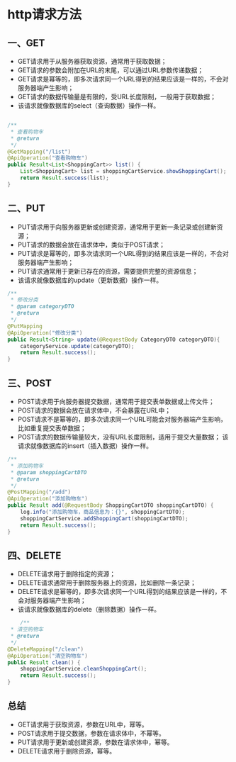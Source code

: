 # http请求方法


## 一、GET
- GET请求用于从服务器获取资源，通常用于获取数据；
- GET请求的参数会附加在URL的末尾，可以通过URL参数传递数据；
- GET请求是幂等的，即多次请求同一个URL得到的结果应该是一样的，不会对服务器端产生影响；
- GET请求的数据传输量是有限的，受URL长度限制，一般用于获取数据；
- 该请求就像数据库的select（查询数据）操作一样。

```java

/**
 * 查看购物车
 * @return
 */
@GetMapping("/list")
@ApiOperation("查看购物车")
public Result<List<ShoppingCart>> list() {
    List<ShoppingCart> list = shoppingCartService.showShoppingCart();
    return Result.success(list);
}
```

## 二、PUT
- PUT请求用于向服务器更新或创建资源，通常用于更新一条记录或创建新资源；
- PUT请求的数据会放在请求体中，类似于POST请求；
- PUT请求是幂等的，即多次请求同一个URL得到的结果应该是一样的，不会对服务器端产生影响；
- PUT请求通常用于更新已存在的资源，需要提供完整的资源信息；
- 该请求就像数据库的update（更新数据）操作一样。
```java   
/**
 * 修改分类
 * @param categoryDTO
 * @return
 */
@PutMapping
@ApiOperation("修改分类")
public Result<String> update(@RequestBody CategoryDTO categoryDTO){
    categoryService.update(categoryDTO);
    return Result.success();
}
```

## 三、POST
- POST请求用于向服务器提交数据，通常用于提交表单数据或上传文件；
- POST请求的数据会放在请求体中，不会暴露在URL中；
- POST请求不是幂等的，即多次请求同一个URL可能会对服务器端产生影响，比如重复提交表单数据；
- POST请求的数据传输量较大，没有URL长度限制，适用于提交大量数据；
该请求就像数据库的insert（插入数据）操作一样。
```java
/**
 * 添加购物车
 * @param shoppingCartDTO
 * @return
 */
@PostMapping("/add")
@ApiOperation("添加购物车")
public Result add(@RequestBody ShoppingCartDTO shoppingCartDTO) {
    log.info("添加购物车，商品信息为：{}", shoppingCartDTO);
    shoppingCartService.addShoppingCart(shoppingCartDTO);
    return Result.success();
}
```
## 四、DELETE
- DELETE请求用于删除指定的资源；
- DELETE请求通常用于删除服务器上的资源，比如删除一条记录；
- DELETE请求是幂等的，即多次请求同一个URL得到的结果应该是一样的，不会对服务器端产生影响；
- 该请求就像数据库的delete（删除数据）操作一样。
```java  
    /**
 * 清空购物车
 * @return
 */
@DeleteMapping("/clean")
@ApiOperation("清空购物车")
public Result clean() {
    shoppingCartService.cleanShoppingCart();
    return Result.success();
}
```

## 总结
- GET请求用于获取资源，参数在URL中，幂等。
- POST请求用于提交数据，参数在请求体中，不幂等。
- PUT请求用于更新或创建资源，参数在请求体中，幂等。
- DELETE请求用于删除资源，幂等。

